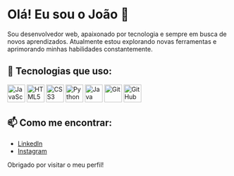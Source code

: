 # Olá! Eu sou o João 👋

Sou desenvolvedor web, apaixonado por tecnologia e sempre em busca de novos aprendizados. Atualmente estou explorando novas ferramentas e aprimorando minhas habilidades constantemente.

## 🚀 Tecnologias que uso:

<p align="left">
  <img src="https://cdn.jsdelivr.net/gh/devicons/devicon/icons/javascript/javascript-original.svg" alt="JavaScript" width="40" height="40"/>
  <img src="https://cdn.jsdelivr.net/gh/devicons/devicon/icons/html5/html5-original.svg" alt="HTML5" width="40" height="40"/>
  <img src="https://cdn.jsdelivr.net/gh/devicons/devicon/icons/css3/css3-original.svg" alt="CSS3" width="40" height="40"/>
  <img src="https://cdn.jsdelivr.net/gh/devicons/devicon/icons/python/python-original.svg" alt="Python" width="40" height="40"/>
  <img src="https://cdn.jsdelivr.net/gh/devicons/devicon/icons/java/java-original.svg" alt="Java" width="40" height="40"/>
  <img src="https://cdn.jsdelivr.net/gh/devicons/devicon/icons/git/git-original.svg" alt="Git" width="40" height="40"/>
  <img src="https://cdn.jsdelivr.net/gh/devicons/devicon/icons/github/github-original.svg" alt="GitHub" width="40" height="40"/>
</p>


## 📫 Como me encontrar:
- [LinkedIn](https://www.linkedin.com/in/jo%C3%A3o-victor-izidro/)
- [Instagram](https://www.instagram.com/john_v.izidro/)

Obrigado por visitar o meu perfil!

